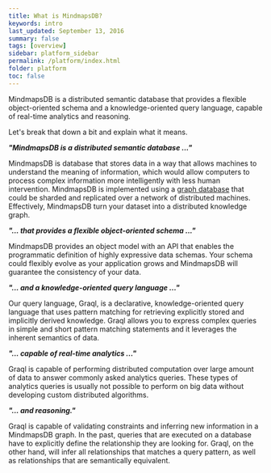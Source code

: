 ```yaml
---
title: What is MindmapsDB?
keywords: intro
last_updated: September 13, 2016
summary: false
tags: [overview]
sidebar: platform_sidebar
permalink: /platform/index.html
folder: platform
toc: false
---
```


MindmapsDB is a distributed semantic database that provides a flexible object-oriented schema and a knowledge-oriented query language, capable of real-time analytics and reasoning.

Let's break that down a bit and explain what it means.

**_"MindmapsDB is a distributed semantic database ..."_**

MindmapsDB is database that stores data in a way that allows machines to understand the meaning of information, which would allow computers to process complex information more intelligently with less human intervention. MindmapsDB is implemented using a [graph database](faq.html#what-is-a-graph-database) that could be sharded and replicated over a network of distributed machines. Effectively, MindmapsDB turn your dataset into a distributed knowledge graph.

**_"... that provides a flexible object-oriented schema ..."_**

MindmapsDB provides an object model with an API that enables the programmatic definition of highly expressive data schemas. Your schema could flexibly evolve as your application grows and MindmapsDB will guarantee the consistency of your data.

**_"... and a knowledge-oriented query language ..."_**

Our query language, Graql, is a declarative, knowledge-oriented query language that uses pattern matching for retrieving explicitly stored and implicitly derived knowledge. Graql allows you to express complex queries in simple and short pattern matching statements and it leverages the inherent semantics of data.

**_"... capable of real-time analytics ..."_**

Graql is capable of performing distributed computation over large amount of data to answer commonly asked analytics queries. These types of analytics queries is usually not possible to perform on big data without developing custom distributed algorithms.

**_"... and reasoning."_**

Graql is capable of validating constraints and inferring new information in a MindmapsDB graph. In the past, queries that are executed on a database have to explicitly define the relationship they are looking for. Graql, on the other hand, will infer all relationships that matches a query pattern, as well as relationships that are semantically equivalent.
